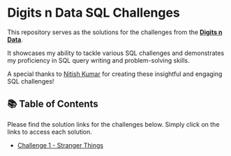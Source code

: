 # Digits n Data SQL Challenges

This repository serves as the solutions for the challenges from the **[Digits n Data](https://www.linkedin.com/company/digits-n-data/)**. 

It showcases my ability to tackle various SQL challenges and demonstrates my proficiency in SQL query writing and problem-solving skills.

A special thanks to [Nitish Kumar](https://www.linkedin.com/in/nitish-kumar-516aba28b/) for creating these insightful and engaging SQL challenges!

## 📚 Table of Contents

Please find the solution links for the challenges below. Simply click on the links to access each solution.
- [Challenge 1 - Stranger Things]([https://github.com/KomalGupta02/Steel-Data-SQL-Challenge/tree/main/Challenge%201%20-%20Steve's%20Car%20Showroom](https://github.com/KomalGupta02/Digits-n-Data-SQL-Challenge/tree/main/Challenge%201%20-%20Stranger%20Things)https://github.com/KomalGupta02/Digits-n-Data-SQL-Challenge/tree/main/Challenge%201%20-%20Stranger%20Things)

